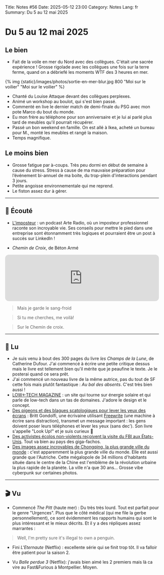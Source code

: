 Title: Notes #56
Date: 2025-05-12 23:00
Category: Notes
Lang: fr
Summary: Du 5 au 12 mai 2025

# Du 5 au 12 mai 2025

## Le bien

* Fait de la voile en mer du Nord avec des collègues. C'était une sacrée expérience ! Grosse rigolade avec les collègues une fois sur la terre ferme, quand on a débriefé les moments WTF des 3 heures en mer.

{% img {static}/images/photos/sortie-en-mer-blur.jpg 800 "Moi sur le voilier" "Moi sur le voilier" %}

* Chanté du Louise Attaque devant des collègues perplexes.
* Animé un workshop au boulot, qui s'est bien passé.
* Commenté en live le dernier match de demi-finale du PSG avec mon pote Marco du bout du monde.
* Eu mon frère au téléphone pour son anniversaire et je lui ai parlé plus tard de meubles qu'il pourrait récupérer.
* Passé un bon weekend en famille. On est allé à Ikea, acheté un bureau pour M., monté les meubles et rangé la maison.
* Temps magnifique.

## Le moins bien

* Grosse fatigue par à-coups. Très peu dormi en début de semaine à cause du stress. Stress à cause de ma mauvaise préparation pour l’événement bi-annuel de ma boite, du trop-plein d'interactions pendant 3 jours.
* Petite angoisse environnementale qui me reprend.
* Le fiston assez dur à gérer.

---

## 🎤 Écouté

* [L'imposteur](http://www.podtrac.com/pts/redirect.mp3/feeds.soundcloud.com/stream/2088886029-arte-radio-1-limposteur.mp3) : un podcast Arte Radio, où un imposteur professionnel raconte son incroyable vie. Ses conseils pour mettre le pied dans une entreprise sont étonnamment très logiques et pourraient être un post à succès sur LinkedIn !

* _Chemin de Croix_, de Béton Armé

<iframe style="border-radius:12px" src="https://open.spotify.com/embed/track/5svlBcR1LE3524wVRb7wNO?utm_source=generator" width="100%" height="152" frameBorder="0" allowfullscreen="" allow="autoplay; clipboard-write; encrypted-media; fullscreen; picture-in-picture" loading="lazy"></iframe>

> Mais je garde le sang-froid

> Si tu me cherches, me voilà!

> Sur le Chemin de croix.

---

## 📖 Lu

* Je suis venu à bout des 300 pages du livre _les Champs de la Lune_, de Catherine Dufour. J'ai commencé à écrire une petite critique dessus mais le livre est tellement bien qu'il mérite que je peaufine le texte. Je le posterai quand ce sera prêt.
* J'ai commencé un nouveau livre de la même autrice, pas du tout de SF cette fois mais plutôt fantastique : _Au bal des absents_. C'est très bien aussi !
* [LOW←TECH MAGAZINE](https://solar.lowtechmagazine.com/) : un site qui tourne sur énergie solaire et qui parle de low-tech dans un tas de domaines. J'adore le design et le concept.
* [Des pigeons et des blagues scatologiques pour lever les yeux des écrans](https://getfreewrite.com/blogs/writing-success/pigeons-love-freewrite) : Britt Gondolfi, une écrivaine utilisant [Freewrite](https://getfreewrite.com/) (une machine à écrire sans distraction), transmet un message important : les gens doivent poser leurs téléphones et lever les yeux (sans dec'). Son livre s'appelle "Look Up!" et je suis curieux 🤔
* [Des activistes écolos non-violents reçoivent la visite du FBI aux États-Unis](https://www.wbur.org/news/2025/05/08/boston-environmental-activists-fbi-visits). Tout va bien au pays des giga-fachos.
* [Des images assez incroyables de Chongqing, la plus grande ville du monde](https://www.theguardian.com/world/gallery/2025/apr/27/chongqing-the-worlds-largest-city-in-pictures) : c'est apparemment la plus grande ville du monde. Elle est aussi grande que l'Autriche. Cette mégalopole de 34 millions d'habitants située dans le centre de la Chine est l'emblème de la révolution urbaine la plus rapide de la planète. La ville n'a que 30 ans... Grosse vibe cyberpunk sur certaines photos.

---

## 🎬 Vu

* Commencé _The Pitt_ (haute mer) : Du très très lourd. Tout est parfait pour le genre "Urgences". Plus que le côté médical (qui me file la gerbe personnellement), ce sont évidemment les rapports humains qui sont le plus intéressant et le mieux décrits. Et il y a des répliques assez marrantes :

> Well, I'm pretty sure it's illegal to own a penguin.

* Fini _L'Eternaute_ (Netflix) : excellente série qui se finit trop tôt. Il va falloir être patient pour la saison 2.

* Vu _Balle perdue 3_ (Netflix): j'avais bien aimé les 2 premiers mais là ca vire au Fast&Furious à Montpellier. Moyen.
